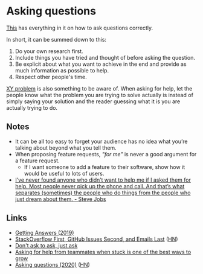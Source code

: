 # Asking questions

[This](http://www.catb.org/esr/faqs/smart-questions.html) has everything in it on how to ask questions correctly.

In short, it can be summed down to this:

1. Do your own research first.
2. Include things you have tried and thought of before asking the question.
3. Be explicit about what you want to achieve in the end and provide as much information as possible to help.
4. Respect other people's time.

[XY problem](http://xyproblem.info) is also something to be aware of. When asking for help, let the people know what the problem you are trying to solve actually is instead of simply saying your solution and the reader guessing what it is you are actually trying to do.

## Notes

* It can be all too easy to forget your audience has no idea what you’re talking about beyond what you tell them.
* When proposing feature requests, _"for me"_ is never a good argument for a feature request.
  * If I want someone to add a feature to their software, show how it would be useful to lots of users.
* [I’ve never found anyone who didn’t want to help me if I asked them for help. Most people never pick up the phone and call. And that’s what separates \(sometimes\) the people who do things from the people who just dream about them. - Steve Jobs](https://twitter.com/JonErlichman/status/1241872938695098368)

## Links

* [Getting Answers \(2019\)](https://www.mikeash.com/getting_answers.html)
* [StackOverflow First, GitHub Issues Second, and Emails Last](https://yihui.name/en/2017/08/so-gh-email/) \([HN](https://news.ycombinator.com/item?id=18939281)\)
* [Don't ask to ask, just ask](https://sol.gfxile.net/dontask.html)
* [Asking for help from teammates when stuck is one of the best ways to grow](https://twitter.com/GergelyOrosz/status/1236606480763232257)
* [Asking questions \(2020\)](https://www.aaronkharris.com/asking-questions) \([HN](https://news.ycombinator.com/item?id=22729028)\)

